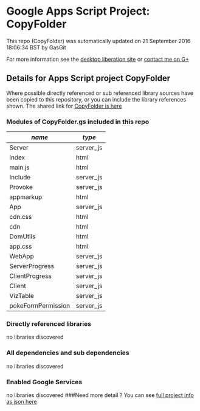# Google Apps Script Project: CopyFolder
This repo (CopyFolder) was automatically updated on 21 September 2016 18:06:34 BST by GasGit

For more information see the [desktop liberation site](http://ramblings.mcpher.com/Home/excelquirks/drivesdk/gettinggithubready "desktop liberation") or [contact me on G+](https://plus.google.com/+BruceMcpherson "Bruce McPherson - GDE")
## Details for Apps Script project CopyFolder
Where possible directly referenced or sub referenced library sources have been copied to this repository, or you can include the library references shown. 
The shared link for [CopyFolder is here](https://script.google.com/d/1TLgPlBAq1Nrve07xJxyBVHqjS65c6jRfv4k39C4MQFH9TH-G9U-eqxbU/edit?usp=sharing "open in the GAS IDE")

### Modules of CopyFolder.gs included in this repo
*name*|*type*
--- | --- 
Server| server_js
index| html
main.js| html
Include| server_js
Provoke| server_js
appmarkup| html
App| server_js
cdn.css| html
cdn| html
DomUtils| html
app.css| html
WebApp| server_js
ServerProgress| server_js
ClientProgress| server_js
Client| server_js
VizTable| server_js
pokeFormPermission| server_js
### Directly referenced libraries
no libraries discovered
### All dependencies and sub dependencies
no libraries discovered
### Enabled Google Services
no libraries discovered
###Need more detail ?
You can see [full project info as json here](info.json)

